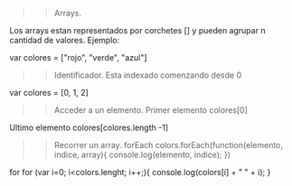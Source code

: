 >>Arrays.

Los arrays estan representados por corchetes [] y pueden agrupar n cantidad de valores.
Ejemplo:

var colores = ["rojo", "verde", "azul"]

>>Identificador. Esta indexado comenzando desde 0 

var colores = [0, 1, 2]

>>Acceder a un elemento.
Primer elemento
colores[0]

Ultimo elemento
colores[colores.length -1]

>>Recorrer un array.
forEach
 colors.forEach(function(elemento, indice, array){
  console.log(elemento, indice);
 })

for
 for (var i=0; i<colors.lenght; i++;){
  console.log(colors[i] + " " + i);
 }

 

